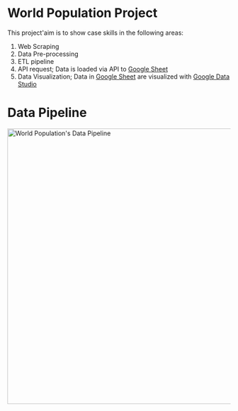 # World Population Project
This project'aim is to show case skills in the following areas:
  1) Web Scraping<br>
  2) Data Pre-processing<br>
  3) ETL pipeline<br>
  4) API request; Data is loaded via API to <a href="https://docs.google.com/spreadsheets/d/1J45ZZpJtmy1ItjT9BF3zxS2wF-g9pCWlmOdvS9UApsY/edit?usp=sharing">Google Sheet<a><br>
  5) Data Visualization; Data in <a href="https://docs.google.com/spreadsheets/d/1J45ZZpJtmy1ItjT9BF3zxS2wF-g9pCWlmOdvS9UApsY/edit?usp=sharing">Google Sheet<a> are visualized with <a href="https://datastudio.google.com/reporting/29a7c054-48be-4cf7-a515-84a6b8cdb8c3">Google Data Studio<a><br>


# Data Pipeline<br>
<img width="622" alt="World Population's Data Pipeline" src="https://user-images.githubusercontent.com/103621521/163367708-37c5e718-fcad-4017-a403-ae0edf165869.png">


